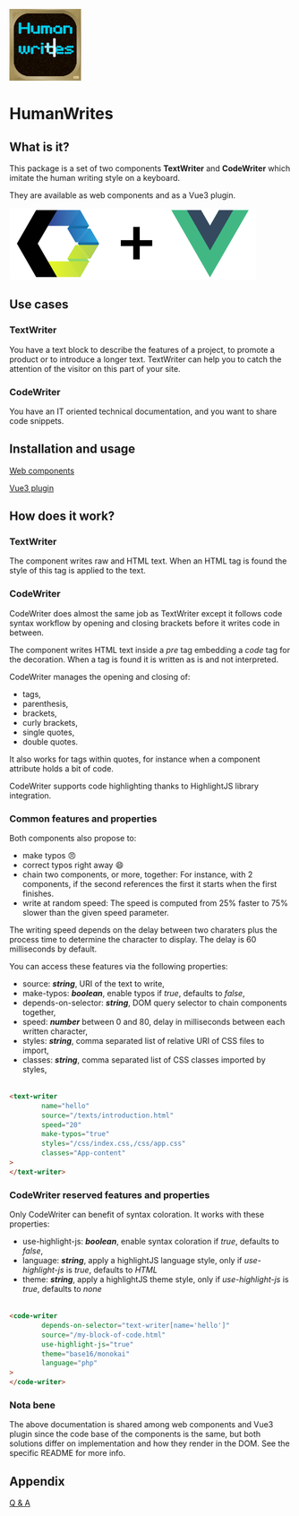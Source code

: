 ![human-writes](assets/human-writes-logo_128px.png)

# HumanWrites

## What is it?

This package is a set of two components **TextWriter** and **CodeWriter** which imitate the human writing style on a
keyboard.

They are available as web components and as a Vue3 plugin.

![3rd party logos](assets/human-writes_3rdparty_small.png)

## Use cases

### TextWriter

You have a text block to describe the features of a project, to promote a product or to introduce a longer text.
TextWriter can help you to catch the attention of the visitor on this part of your site.

### CodeWriter

You have an IT oriented technical documentation, and you want to share code snippets.

## Installation and usage

[Web components](web/README.md)

[Vue3 plugin](vue/README.md)

## How does it work?

### TextWriter

The component writes raw and HTML text. When an HTML tag is found the style of this tag is applied to the text.

### CodeWriter

CodeWriter does almost the same job as TextWriter except it follows code syntax workflow by opening and closing brackets
before
it writes code in between.

The component writes HTML text inside a _pre_ tag embedding a _code_ tag for the decoration. When a tag is found it is
written as is and not interpreted.

CodeWriter manages the opening and closing of:

- tags,
- parenthesis,
- brackets,
- curly brackets,
- single quotes,
- double quotes.

It also works for tags within quotes, for instance when a component attribute holds a bit of code.

CodeWriter supports code highlighting thanks to HighlightJS library integration.

### Common features and properties

Both components also propose to:

- make typos :angry:
- correct typos right away :smile:
- chain two components, or more, together: For instance, with 2 components, if the second
  references the first it starts when the first finishes.
- write at random speed: The speed is computed from 25% faster to 75% slower than the given speed parameter.

The writing speed depends on the delay between two charaters plus the process time to determine the character to
display. The delay is 60 milliseconds by default.

You can access these features via the following properties:

- source: _**string**_, URI of the text to write,
- make-typos: _**boolean**_, enable typos if *true*, defaults to *false*,
- depends-on-selector: _**string**_, DOM query selector to chain components together,
- speed: _**number**_ between 0 and 80, delay in milliseconds between each written character,
- styles:  _**string**_, comma separated list of relative URI of CSS files to import,
- classes: _**string**_, comma separated list of CSS classes imported by styles,

```html

<text-writer
        name="hello"
        source="/texts/introduction.html"
        speed="20"
        make-typos="true"
        styles="/css/index.css,/css/app.css"
        classes="App-content"
>
</text-writer>
```

### CodeWriter reserved features and properties

Only CodeWriter can benefit of syntax coloration. It works with these properties:

- use-highlight-js: _**boolean**_, enable syntax coloration if *true*, defaults to *false*,
- language: _**string**_, apply a highlightJS language style, only if *use-highlight-js* is *true*, defaults to *HTML*
- theme: _**string**_, apply a highlightJS theme style, only if *use-highlight-js* is *true*, defaults to *none*

```html

<code-writer
        depends-on-selector="text-writer[name='hello']"
        source="/my-block-of-code.html"
        use-highlight-js="true"
        theme="base16/monokai"
        language="php"
>
</code-writer>
```

### Nota bene

The above documentation is shared among web components and Vue3 plugin since the code base of the components is the
same, but both solutions differ on implementation and how they render in the DOM. See the specific README for more info.

## Appendix

[Q & A](help/README.md)
